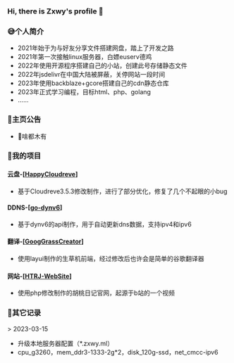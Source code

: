### Hi, there is Zxwy's profile 👋
### 😅个人简介
+ 2021年始于为与好友分享文件搭建网盘，踏上了开发之路
+ 2021年第一次接触linux服务器，白嫖euserv德鸡
+ 2022年使用开源程序搭建自己的小站，创建此号存储静态文件
+ 2022年jsdelivr在中国大陆被屏蔽，关停网站一段时间
+ 2023年使用backblaze+gcore搭建自己的cdn静态仓库
+ 2023年正式学习编程，目标html、php、golang
+ ......
### 📃主页公告
+ 🤔啥都木有
### 🧱我的项目
#### 云盘-[[HappyCloudreve](https://github.com/ZxwyWebSite/HappyCloudreve)]
+ 基于Cloudreve3.5.3修改制作，进行了部分优化，修复了几个不起眼的小bug
#### DDNS-[[go-dynv6](https://github.com/ZxwyWebSite/go-dynv6)]
+ 基于dynv6的api制作，用于自动更新dns数据，支持ipv4和ipv6
#### 翻译-[[GoogGrassCreator](https://github.com/ZxwyWebSite/GoogGrassCreator)]
+ 使用layui制作的生草机前端，经过修改后也许会是简单的谷歌翻译器
#### 网站-[[HTRJ-WebSite](https://github.com/ZxwyWebSite/HTRJ-WebSite)]
+ 使用php修改制作的胡桃日记官网，起源于b站的一个视频
### 🎯其它记录
\> 2023-03-15
+ 升级本地服务器配置（*.zxwy.ml）
+ cpu_g3260，mem_ddr3-1333-2g*2，disk_120g-ssd，net_cmcc-ipv6
<!--
### 我的站点
+ zxwy.tk —— 国外的euserv主服务器，使用cloudflarecdn
+ zxwy.ml —— 国内的2c4g本地服务器，ipv6only
+ zxwy.cf —— 国内的2c4g本地服务器，使用cloudflarecdn
+ zw-cdn.tk —— backblaze静态仓库，使用gcorecdn

### 📃任务队列
+ 视频站将于2022年底开站

**ZxwyWebSite/zxwywebsite** is a ✨ _special_ ✨ repository because its `README.md` (this file) appears on your GitHub profile.

Here are some ideas to get you started:

- 🔭 I’m currently working on ...
- 🌱 I’m currently learning ...
- 👯 I’m looking to collaborate on ...
- 🤔 I’m looking for help with ...
- 💬 Ask me about ...
- 📫 How to reach me: ...
- 😄 Pronouns: ...
- ⚡ Fun fact: ...
-->

